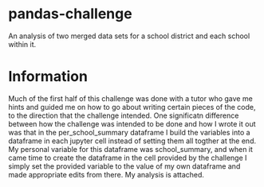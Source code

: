 # pandas-challenge
An analysis of two merged data sets for a school district and each school within it.

# Information

  Much of the first half of this challenge was done with a tutor who gave me hints and guided me on how to go about writing certain pieces of the code, to the direction that the challenge intended. One significatn difference between how the challenge was intended to be done and how I wrote it out was that in the per_school_summary dataframe I build the variables into a dataframe in each jupyter cell instead of setting them all togther at the end. My personal variable for this dataframe was school_summary, and when it came time to create the dataframe in the cell provided by the challenge I simply set the provided variable to the value of my own dataframe and made appropriate edits from there.
  My analysis is attached.
